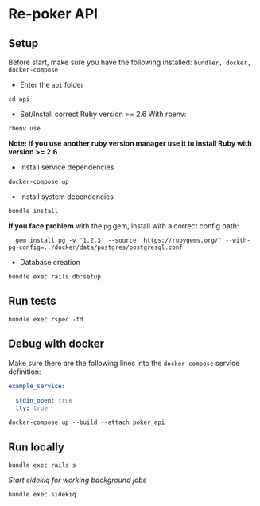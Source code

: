 # Re-poker API

## Setup

Before start, make sure you have the following installed: `bundler, docker, docker-compose`

* Enter the `api` folder
```
cd api
```
* Set/Install correct Ruby version >= 2.6
With rbenv:
```
rbenv use
```
**Note: If you use another ruby version manager use it to install Ruby with version >= 2.6**

* Install service dependencies
```
docker-compose up
```

* Install system dependencies

```
bundle install
```

**If you face problem** with the `pg` gem, install with a correct config path:

```shell
  gem install pg -v '1.2.3' --source 'https://rubygems.org/' --with-pg-config=../docker/data/postgres/postgresql.conf
```

* Database creation
```
bundle exec rails db:setup
```

## Run tests

```
bundle exec rspec -fd
```

## Debug with docker

Make sure there are the following lines into the `docker-compose` service definition:
```yaml
example_service:
  ...
  stdin_open: true
  tty: true
```


```shell
docker-compose up --build --attach poker_api
```

## Run locally

```
bundle exec rails s
```

*Start sidekiq for working background jobs*

```
bundle exec sidekiq
```
